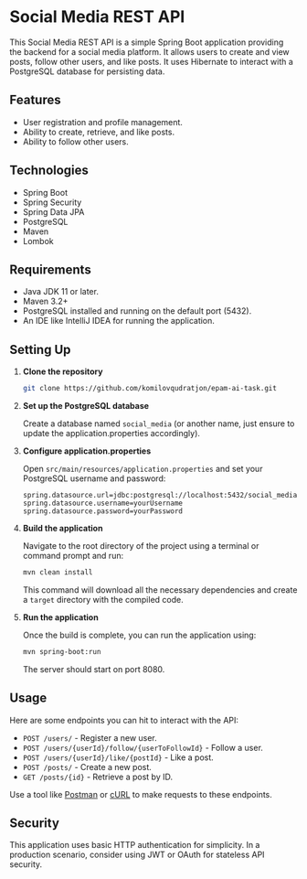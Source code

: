 

# Social Media REST API

This Social Media REST API is a simple Spring Boot application providing the backend for a social media platform. It allows users to create and view posts, follow other users, and like posts. It uses Hibernate to interact with a PostgreSQL database for persisting data.

## Features

- User registration and profile management.
- Ability to create, retrieve, and like posts.
- Ability to follow other users.

## Technologies

- Spring Boot
- Spring Security
- Spring Data JPA
- PostgreSQL
- Maven
- Lombok

## Requirements

- Java JDK 11 or later.
- Maven 3.2+
- PostgreSQL installed and running on the default port (5432).
- An IDE like IntelliJ IDEA for running the application.

## Setting Up

1. **Clone the repository**

    ```sh
    git clone https://github.com/komilovqudratjon/epam-ai-task.git
    ```

2. **Set up the PostgreSQL database**

   Create a database named `social_media` (or another name, just ensure to update the application.properties accordingly).

3. **Configure application.properties**

   Open `src/main/resources/application.properties` and set your PostgreSQL username and password:

    ```properties
    spring.datasource.url=jdbc:postgresql://localhost:5432/social_media
    spring.datasource.username=yourUsername
    spring.datasource.password=yourPassword
    ```

4. **Build the application**

   Navigate to the root directory of the project using a terminal or command prompt and run:

    ```sh
    mvn clean install
    ```

   This command will download all the necessary dependencies and create a `target` directory with the compiled code.

5. **Run the application**

   Once the build is complete, you can run the application using:

    ```sh
    mvn spring-boot:run
    ```

   The server should start on port 8080.

## Usage

Here are some endpoints you can hit to interact with the API:

- `POST /users/` - Register a new user.
- `POST /users/{userId}/follow/{userToFollowId}` - Follow a user.
- `POST /users/{userId}/like/{postId}` - Like a post.
- `POST /posts/` - Create a new post.
- `GET /posts/{id}` - Retrieve a post by ID.

Use a tool like [Postman](https://www.postman.com/) or [cURL](https://curl.se/) to make requests to these endpoints.

## Security

This application uses basic HTTP authentication for simplicity. In a production scenario, consider using JWT or OAuth for stateless API security.
